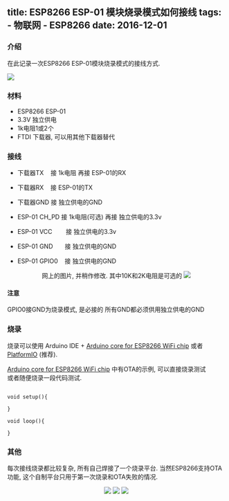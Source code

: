title: ESP8266 ESP-01 模块烧录模式如何接线
tags:
	- 物联网
	- ESP8266
date: 2016-12-01
---

### 介绍
在此记录一次ESP8266 ESP-01模块烧录模式的接线方式.

<img src="/image/esp8266-01.jpg"/>

<end></end>

### 材料   

- ESP8266 ESP-01
- 3.3V 独立供电
- 1k电阻1或2个
- FTDI 下载器, 可以用其他下载器替代 

### 接线

- 下载器TX&nbsp;&nbsp;&nbsp;&nbsp;接 1k电阻 再接 ESP-01的RX   
- 下载器RX&nbsp;&nbsp;&nbsp;&nbsp;接 ESP-01的TX   
- 下载器GND 接 独立供电的GND   

- ESP-01 CH_PD&nbsp;接 1k电阻(可选) 再接 独立供电的3.3v   
- ESP-01 VCC&nbsp;&nbsp;&nbsp;&nbsp;&nbsp;&nbsp;&nbsp;&nbsp;接 独立供电的3.3v   
- ESP-01 GND&nbsp;&nbsp;&nbsp;&nbsp;&nbsp;&nbsp;&nbsp;接 独立供电的GND   
- ESP-01 GPIO0&nbsp;&nbsp;&nbsp;&nbsp;接 独立供电的GND   

<center>
网上的图片, 并稍作修改. 其中10K和2K电阻是可选的
<img src="/image/esp01_with_FTDI.jpg"/>   
</center>
   
#### 注意

GPIO0接GND为烧录模式, 是必接的
所有GND都必须供用独立供电的GND

### 烧录

烧录可以使用 Arduino IDE +  [Arduino core for ESP8266 WiFi chip](https://github.com/esp8266/Arduino) 或者 [PlatformIO](http://platformio.org/) (推荐).   

[Arduino core for ESP8266 WiFi chip](https://github.com/esp8266/Arduino) 中有OTA的示例, 可以直接烧录测试   
或者随便烧录一段代码测试.   

```

void setup(){

}

void loop(){

}

```

### 其他

每次接线烧录都比较复杂, 所有自己焊接了一个烧录平台.
当然ESP8266支持OTA功能, 这个自制平台只用于第一次烧录和OTA失败的情况.   

<center>
<img src="/image/ESP8266_IMG_0366.jpg"/>   
<img src="/image/ESP8266_IMG_0367.jpg"/>   
<img src="/image/ESP8266_IMG_0368.jpg"/>   
</center>
   
